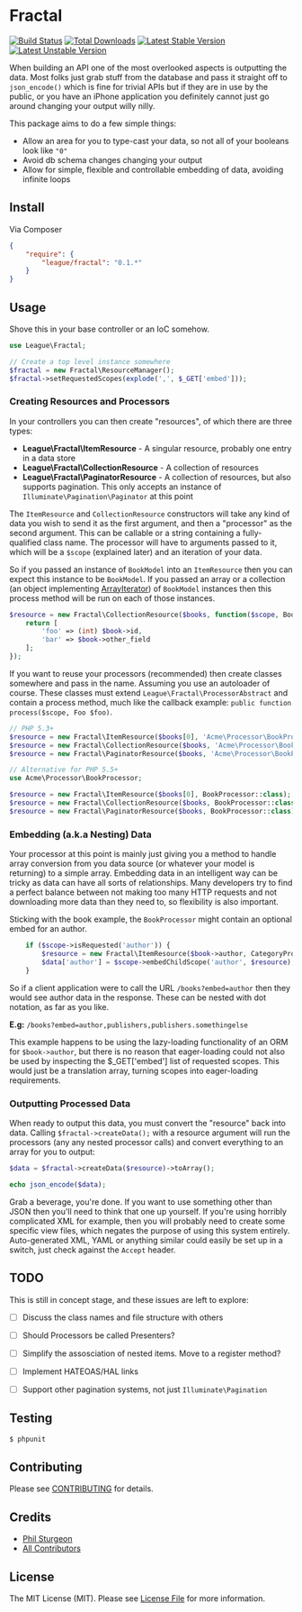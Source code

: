 # Fractal

[![Build Status](https://travis-ci.org/php-loep/fractal.png?branch=master)](https://travis-ci.org/php-loep/fractal)
[![Total Downloads](https://poser.pugx.org/league/fractal/downloads.png)](https://packagist.org/packages/league/fractal)
[![Latest Stable Version](https://poser.pugx.org/league/fractal/v/stable.png)](https://packagist.org/packages/league/fractal)
[![Latest Unstable Version](https://poser.pugx.org/league/fractal/v/unstable.png)](https://packagist.org/packages/league/fractal)

When building an API one of the most overlooked aspects is outputting the data. Most folks just grab stuff 
from the database and pass it straight off to `json_encode()` which is fine for trivial APIs but if they are 
in use by the public, or you have an iPhone application you definitely cannot just go around changing your 
output willy nilly.

This package aims to do a few simple things:

* Allow an area for you to type-cast your data, so not all of your booleans look like `"0"`
* Avoid db schema changes changing your output
* Allow for simple, flexible and controllable embedding of data, avoiding infinite loops


## Install

Via Composer

``` json
{
    "require": {
        "league/fractal": "0.1.*"
    }
}
```

## Usage

Shove this in your base controller or an IoC somehow.

``` php
use League\Fractal;

// Create a top level instance somewhere
$fractal = new Fractal\ResourceManager();
$fractal->setRequestedScopes(explode(',', $_GET['embed']));
```

### Creating Resources and Processors

In your controllers you can then create "resources", of which there are three types:

* **League\Fractal\ItemResource** - A singular resource, probably one entry in a data store
* **League\Fractal\CollectionResource** - A collection of resources
* **League\Fractal\PaginatorResource** - A collection of resources, but also supports pagination. This 
only accepts an instance of `Illuminate\Pagination\Paginator` at this point

The `ItemResource` and `CollectionResource` constructors will take any kind of data you wish to send it 
as the first argument, and then a "processor" as the second argument. This can be callable or a string 
containing a fully-qualified class name. The processor will have to arguments passed to it, which will 
be a `$scope` (explained later) and an iteration of your data.

So if you passed an instance of `BookModel` into an `ItemResource` then you can expect this instance to 
be `BookModel`. If you passed an array or a collection (an object implementing [ArrayIterator][]) 
of `BookModel` instances then this process method will be run on each of those instances.

``` php
$resource = new Fractal\CollectionResource($books, function($scope, BookModel $book) {
    return [
        'foo' => (int) $book->id,
        'bar' => $book->other_field
    ];
});
```

If you want to reuse your processors (recommended) then create classes somewhere and pass in the name.
Assuming you use an autoloader of course. These classes must extend `League\Fractal\ProcessorAbstract` and 
contain a process method, much like the callback example: `public function process($scope, Foo $foo)`.

``` php
// PHP 5.3+
$resource = new Fractal\ItemResource($books[0], 'Acme\Processor\BookProcessor');
$resource = new Fractal\CollectionResource($books, 'Acme\Processor\BookProcessor');
$resource = new Fractal\PaginatorResource($books, 'Acme\Processor\BookProcessor');

// Alternative for PHP 5.5+
use Acme\Processor\BookProcessor;

$resource = new Fractal\ItemResource($books[0], BookProcessor::class);
$resource = new Fractal\CollectionResource($books, BookProcessor::class);
$resource = new Fractal\PaginatorResource($books, BookProcessor::class);

```

[ArrayIterator]: http://php.net/ArrayIterator

### Embedding (a.k.a Nesting) Data

Your processor at this point is mainly just giving you a method to handle array conversion from 
you data source (or whatever your model is returning) to a simple array. Embedding data in an 
intelligent way can be tricky as data can have all sorts of relationships. Many developers try to 
find a perfect balance between not making too many HTTP requests and not downloading more data than 
they need to, so flexibility is also important. 

Sticking with the book example, the `BookProcessor` might contain an optional embed for an author.

``` php
    if ($scope->isRequested('author')) {
        $resource = new Fractal\ItemResource($book->author, CategoryProcessor::class);
        $data['author'] = $scope->embedChildScope('author', $resource);
    }
```

So if a client application were to call the URL `/books?embed=author` then they would see author data in the 
response. These can be nested with dot notation, as far as you like. 

**E.g:** `/books?embed=author,publishers,publishers.somethingelse`

This example happens to be using the lazy-loading functionality of an ORM for `$book->author`, but there is no 
reason that eager-loading could not also be used by inspecting the $_GET['embed'] list of requested scopes. This 
would just be a translation array, turning scopes into eager-loading requirements.

### Outputting Processed Data

When ready to output this data, you must convert the "resource" back into data. Calling 
`$fractal->createData();` with a resource argument will run the processors (any any 
nested processor calls) and convert everything to an array for you to output:

``` php
$data = $fractal->createData($resource)->toArray();

echo json_encode($data);
```

Grab a beverage, you're done. If you want to use something other than JSON then you'll need to 
think that one up yourself. If you're using horribly complicated XML for example, then you will 
probably need to create some specific view files, which negates the purpose of using this system 
entirely. Auto-generated XML, YAML or anything similar could easily be set up in a switch, just 
check against the `Accept` header.


## TODO

This is still in concept stage, and these issues are left to explore:

- [ ] Discuss the class names and file structure with others
- [ ] Should Processors be called Presenters?
- [ ] Simplify the assosciation of nested items. Move to a register method? 
- [ ] Implement HATEOAS/HAL links
- [ ] Support other pagination systems, not just `Illuminate\Pagination`


## Testing

``` bash
$ phpunit
```


## Contributing

Please see [CONTRIBUTING](https://github.com/php-loep/fractal/blob/master/CONTRIBUTING.md) for details.


## Credits

- [Phil Sturgeon](https://github.com/philsturgeon)
- [All Contributors](https://github.com/php-loep/fractal/contributors)


## License

The MIT License (MIT). Please see [License File](https://github.com/php-loep/fractal/blob/master/LICENSE) for more information.
